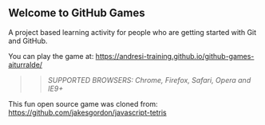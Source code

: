 ## Welcome to GitHub Games

A project based learning activity for people who are getting started with Git and GitHub.

You can play the game at: https://andresi-training.github.io/github-games-aiturralde/

>> _*SUPPORTED BROWSERS*: Chrome, Firefox, Safari, Opera and IE9+_

This fun open source game was cloned from: https://github.com/jakesgordon/javascript-tetris
